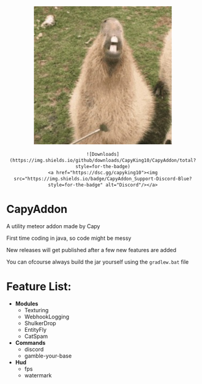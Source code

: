 <div align="center">
    <img src="./src/main/resources/assets/template/icon.png" alt="Logo" width="360" height="360">

    ![Downloads](https://img.shields.io/github/downloads/CapyKing10/CapyAddon/total?style=for-the-badge)
    <a href="https://dsc.gg/capyking10"><img src="https://img.shields.io/badge/CapyAddon_Support-Discord-Blue?style=for-the-badge" alt="Discord"/></a>
</div>

# CapyAddon

A utility meteor addon made by Capy

First time coding in java, so code might be messy

New releases will get published after a few new features are added

You can ofcourse always build the jar yourself using the `gradlew.bat` file

# Feature List:
- **Modules**
    - Texturing
    - WebhookLogging
    - ShulkerDrop
    - EntityFly
    - CatSpam
- **Commands**
   - discord
   - gamble-your-base
- **Hud**
   - fps
   - watermark
